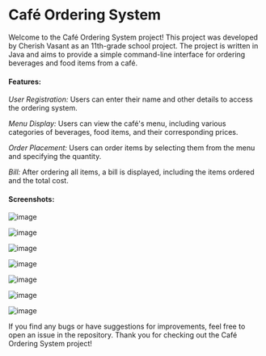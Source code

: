 # Café Ordering System
 
Welcome to the Café Ordering System project!
This project was developed by Cherish Vasant as an 11th-grade school project. 
The project is written in Java and aims to provide a simple command-line interface for ordering beverages and food items from a café.

#### Features: 

_User Registration:_ Users can enter their name and other details to access the ordering system.

_Menu Display:_ Users can view the café's menu, including various categories of beverages, food items, and their corresponding prices.

_Order Placement:_ Users can order items by selecting them from the menu and specifying the quantity. 

_Bill:_ After ordering all items, a bill is displayed, including the items ordered and the total cost.

#### Screenshots:
![image](https://github.com/CherishVasant/Cafe-Ordering-System/assets/142103167/4d48d612-5821-4135-96a8-8cec03e3d620)

![image](https://github.com/CherishVasant/Cafe-Ordering-System/assets/142103167/5368de36-bafe-43bf-918d-2c4d1d6b990b)

![image](https://github.com/CherishVasant/Cafe-Ordering-System/assets/142103167/720f2a85-c18a-427d-9aa9-fca13bf467b9)

![image](https://github.com/CherishVasant/Cafe-Ordering-System/assets/142103167/3af2d058-9f20-4040-92ae-4ad2fae97397)

![image](https://github.com/CherishVasant/Cafe-Ordering-System/assets/142103167/f8046ef3-6dfc-4cff-adee-759d3093502e)

![image](https://github.com/CherishVasant/Cafe-Ordering-System/assets/142103167/845518e4-b1bd-43a1-b36e-51a6d593ba0b)

![image](https://github.com/CherishVasant/Cafe-Ordering-System/assets/142103167/639f0ae3-5f8c-4866-a303-52307c7f838f)


If you find any bugs or have suggestions for improvements, feel free to open an issue in the repository. 
Thank you for checking out the Café Ordering System project! 
